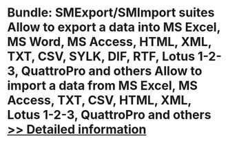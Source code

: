 # Bundle: SMExport/SMImport suites<br />Allow to export a data into MS Excel, MS Word, MS Access, HTML, XML, TXT, CSV, SYLK, DIF, RTF, Lotus 1-2-3, QuattroPro and others Allow to import a data from MS Excel, MS Access, TXT, CSV, HTML, XML, Lotus 1-2-3, QuattroPro and others<br />[>> Detailed information](https://secure.shareit.com/shareit/product.html?productid=138679&affiliateid=200057808)